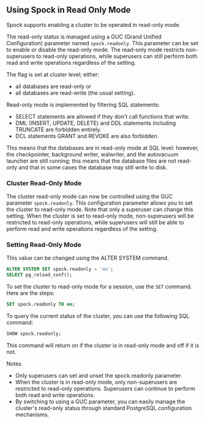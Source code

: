 ## Using Spock in Read Only Mode

Spock supports enabling a cluster to be operated in read-only mode.

The read-only status is managed using a GUC (Grand Unified Configuration) parameter 
named `spock.readonly`. This parameter can be set to enable or disable the read-only 
mode. The read-only mode restricts non-superusers to read-only operations, while 
superusers can still perform both read and write operations regardless of the setting.

The flag is set at cluster level; either: 

* all databases are read-only or 
* all databases are read-write (the usual setting).

Read-only mode is implemented by filtering SQL statements:

- SELECT statements are allowed if they don't call functions that write.
- DML (INSERT, UPDATE, DELETE) and DDL statements including TRUNCATE are 
  forbidden entirely.
- DCL statements GRANT and REVOKE are also forbidden.

This means that the databases are in read-only mode at SQL level: however, the
checkpointer, background writer, walwriter, and the autovacuum launcher are still
running; this means that the database files are not read-only and that in some
cases the database may still write to disk.

### Cluster Read-Only Mode

The cluster read-only mode can now be controlled using the GUC parameter `spock.readonly`. 
This configuration parameter allows you to set the cluster to read-only mode. Note that only a
superuser can change this setting. When the cluster is set to read-only mode, non-superusers will
be restricted to read-only operations, while superusers will still be able to perform read and write
operations regardless of the setting.

### Setting Read-Only Mode

This value can be changed using the ALTER SYSTEM command.

```sql
ALTER SYSTEM SET spock.readonly = 'on';
SELECT pg_reload_conf();
```

To set the cluster to read-only mode for a session, use the `SET` command. Here are the steps:

```sql
SET spock.readonly TO on;
```

To query the current status of the cluster, you can use the following SQL command:
  
```sql
SHOW spock.readonly;
```

This command will return on if the cluster is in read-only mode and off if it is not.

Notes
 - Only superusers can set and unset the spock.readonly parameter.
 - When the cluster is in read-only mode, only non-superusers are restricted to read-only operations. Superusers can continue to perform both read and write operations.
 - By switching to using a GUC parameter, you can easily manage the cluster's read-only status through standard PostgreSQL configuration mechanisms.

